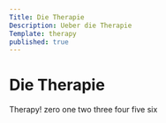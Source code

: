 ```yaml
---
Title: Die Therapie
Description: Ueber die Therapie
Template: therapy
published: true
---
```


# Die Therapie

Therapy! zero one two three four five six
